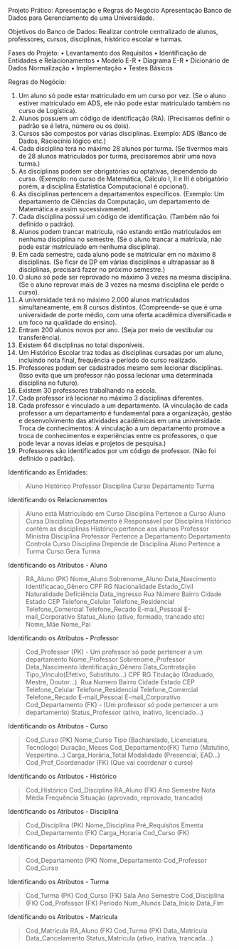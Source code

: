 Projeto Prático: Apresentação e Regras do Negócio
Apresentação
Banco de Dados para Gerenciamento de uma Universidade.

Objetivos do Banco de Dados:
Realizar controle centralizado de alunos, professores, cursos,
disciplinas, histórico escolar e turmas.

Fases do Projeto:
• Levantamento dos Requisitos
• Identificação de Entidades e Relacionamentos
• Modelo E-R
• Diagrama E-R
• Dicionário de Dados Normalização
• Implementação
• Testes Básicos

Regras do Negócio:

1. Um aluno só pode estar matriculado em um curso por vez. (Se o aluno estiver matriculado em ADS, ele não pode estar matriculado também no curso de Logística).
2. Alunos possuem um código de identificação (RA). (Precisamos definir o padrão se é letra, número ou os dois). 
3. Cursos são compostos por várias disciplinas. Exemplo: ADS (Banco de Dados, Raciocínio lógico etc.)
4. Cada disciplina terá no máximo 28 alunos por turma. (Se tivermos mais de 28 alunos matriculados por turma, precisaremos abrir uma nova turma.)
5. As disciplinas podem ser obrigatórias ou optativas, dependendo do curso. (Exemplo: no curso de Matemática, Cálculo I, II e III é obrigatório porém, a disciplina Estatística Computacional é opcional).
6. As disciplinas pertencem a departamentos específicos. (Exemplo: Um departamento de Ciências da Computação, um departamento de Matemática e assim sucessivamente).
7. Cada disciplina possui um código de identificação. (Também não foi definido o padrão).
8. Alunos podem trancar matrícula, não estando então matriculados em nenhuma disciplina no semestre. (Se o aluno trancar a matrícula, não pode estar matriculado em nenhuma disciplina).
9. Em cada semestre, cada aluno pode se matricular em no máximo 8 disciplinas. (Se ficar de DP em várias disciplinas e ultrapassar as 8 disciplinas, precisará fazer no próximo semestre.)
10. O aluno só pode ser reprovado no máximo 3 vezes na mesma disciplina. (Se o aluno reprovar mais de 3 vezes na mesma disciplina ele perde o curso).
11. A universidade terá no máximo 2.000 alunos matriculados simultaneamente, em 8 cursos distintos. (Compreende-se que é uma universidade de porte médio, com uma oferta acadêmica diversificada e um foco na qualidade do ensino).
12. Entram 200 alunos novos por ano. (Seja por meio de vestibular ou transferência).
13. Existem 64 disciplinas no total disponíveis.
14. Um Histórico Escolar traz todas as disciplinas cursadas por um aluno, incluindo nota final, frequência e período do curso realizado.
15. Professores podem ser cadastrados mesmo sem lecionar disciplinas. (Isso evita que um professor não possa lecionar uma determinada disciplina no futuro).
16. Existem 30 professores trabalhando na escola.
17. Cada professor irá lecionar no máximo 3 disciplinas diferentes.
18. Cada professor é vinculado a um departamento. (A vinculação de cada professor a um departamento é fundamental para a organização, gestão e desenvolvimento das atividades acadêmicas em uma universidade.
Troca de conhecimentos: A vinculação a um departamento promove a troca de conhecimentos e experiências entre os professores, o que pode levar a novas ideias e projetos de pesquisa.)
19. Professores são identificados por um código de professor. (Não foi definido o padrão).

Identificando as Entidades:
> Aluno
> Histórico
> Professor
> Disciplina
> Curso
> Departamento
> Turma

Identificando os Relacionamentos
> Aluno está Matriculado em Curso
> Disciplina Pertence a Curso
> Aluno Cursa Disciplina
> Departamento é Responsável por Disciplina
> Histórico contém as disciplinas
> Histórico pertence aos alunos
> Professor Ministra Disciplina
> Professor Pertence a Departamento
> Departamento Controla Curso
> Disciplina Depende de Disciplina
> Aluno Pertence a Turma
> Curso Gera Turma

Identificando os Atributos - Aluno
> RA_Aluno (PK)
> Nome_Aluno
> Sobrenome_Aluno
> Data_Nascimento
> Identificacao_Gênero
> CPF
> RG
> Nacionalidade
> Estado_Civil
> Naturalidade
> Deficiência
> Data_Ingresso
> Rua
> Número
> Bairro
> Cidade
> Estado
> CEP
> Telefone_Celular
> Telefone_Residencial
> Telefone_Comercial
> Telefone_Recado
> E-mail_Pessoal
> E-mail_Corporativo
> Status_Aluno (ativo, formado, trancado etc)
> Nome_Mãe
> Nome_Pai

Identificando os Atributos - Professor
> Cod_Professor (PK) - Um professor só pode pertencer a um departamento
> Nome_Professor
> Sobrenome_Professor
> Data_Nascimento
> Identificação_Gênero
> Data_Contratação
> Tipo_Vinculo(Efetivo, Substituto...)
> CPF
> RG
> Titulação (Graduado, Mestre, Doutor...).
> Rua
> Numero
> Bairro
> Cidade
> Estado
> CEP
> Telefone_Celular
> Telefone_Residencial
> Telefone_Comercial
> Telefone_Recado
> E-mail_Pessoal
> E-mail_Corporativo
> Cod_Departamento (FK) - (Um professor só pode pertencer a um departamento)
> Status_Professor (ativo, inativo, licenciado...)

Identificando os Atributos - Curso
> Cod_Curso (PK)
> Nome_Curso
> Tipo (Bacharelado, Licenciatura, Tecnólogo)
> Duração_Meses
> Cod_Departamento(FK)
> Turno (Matutino, Vespertino...)
> Carga_Horária_Total
> Modalidade (Presencial, EAD...)
> Cod_Prof_Coordenador (FK) (Que vai coordenar o curso)

Identificando os Atributos - Histórico
> Cod_Histórico
> Cod_Disciplina
> RA_Aluno (FK)
> Ano
> Semestre
> Nota
> Média
> Frequência
> Situação (aprovado, reprovado, trancado)

Identificando os Atributos - Disciplina
> Cod_Disciplina (PK)
> Nome_Disciplina
> Pré_Requisitos
> Ementa
> Cod_Departamento (FK)
> Carga_Horaria
> Cod_Curso (FK)

Identificando os Atributos - Departamento
> Cod_Departamento (PK)
> Nome_Departamento
> Cod_Professor
> Cod_Curso

Identificando os Atributos - Turma
> Cod_Turma (PK)
> Cod_Curso (FK)
> Sala
> Ano
> Semestre
> Cod_Disciplina (FK)
> Cod_Professor (FK)
> Período
> Num_Alunos
> Data_Início
> Data_Fim

Identificando os Atributos - Matrícula
> Cod_Matrícula
> RA_Aluno (FK)
> Cod_Turma (PK)
> Data_Matrícula
> Data_Cancelamento
> Status_Matrícula (ativo, inativa, trancada...)

